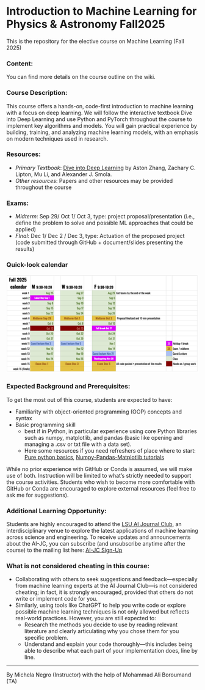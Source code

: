 # Introduction to Machine Learning for Physics & Astronomy Fall2025
This is the repository for the elective course on Machine Learning (Fall 2025)

### Content: 
You can find more details on the course outline on the wiki.

### Course Description:
This course offers a hands-on, code-first introduction to machine learning with a focus on deep learning. We will follow the interactive textbook Dive into Deep Learning and use Python and PyTorch throughout the course to implement key algorithms and models. You will gain practical experience by building, training, and analyzing machine learning models, with an emphasis on modern techniques used in research.

### Resources:
- _Primary Textbook_: [Dive into Deep Learning](https://d2l.ai) by Aston Zhang, Zachary C. Lipton, Mu Li, and Alexander J. Smola. 
- _Other resources_: Papers and other resources may be provided throughout the course

### Exams:
- _Midterm_: Sep 29/ Oct 1/ Oct 3, type: project proposal/presentation (i.e., define the problem to solve and possible ML approaches that could be applied)
- _FInal_: Dec 1/ Dec 2 / Dec 3, type: Actuation of the proposed project (code submitted through GitHub + document/slides presenting the results)

### Quick-look calendar
![Alt text](images/calendar.png)

### Expected Background and Prerequisites:
To get the most out of this course, students are expected to have:
- Familiarity with object-oriented programming (OOP) concepts and syntax
- Basic programming skill 
  - best if in Python, in particular experience using core Python libraries such as numpy, matplotlib, and pandas (basic like opening and managing a .csv or txt file with a data set).
  - Here some resources if you need refreshers of place where to start: [Pure python basics](https://github.com/jvdkwast/Python3_Jupyter_Notebook/blob/7fa1d238d56b8baa6f19a90a37c273f8699c2bad/PythonIntro.ipynb), [Numpy-Pandas-Matplotlib tutorials](https://github.com/veb-101/Numpy-Pandas-Matplotlib-Tutorial?tab=readme-ov-file)

While no prior experience with GitHub or Conda is assumed, we will make use of both. Instruction will be limited to what’s strictly needed to support the course activities. Students who wish to become more comfortable with GitHub or Conda are encouraged to explore external resources (feel free to ask me for suggestions).


### Additional Learning Opportunity:
Students are highly encouraged to attend the [LSU AI Journal Club](https://www.lsu.edu/science/news_events/ai-journal-club.php), an interdisciplinary venue to explore the latest applications of machine learning across science and engineering. To receive updates and announcements about the AI-JC, you can subscribe (and unsubscribe anytime after the course) to the mailing list here: [AI-JC Sign-Up](https://mail.cct.lsu.edu/mailman/listinfo/ai-club)

### What is not considered cheating in this course:
- Collaborating with others to seek suggestions and feedback—especially from machine learning experts at the AI Journal Club—is not considered cheating; in fact, it is strongly encouraged, provided that others do not write or implement code for you.
- Similarly, using tools like ChatGPT to help you write code or explore possible machine learning techniques is not only allowed but reflects real-world practices. However, you are still expected to:
  - Research the methods you decide to use by reading relevant literature and clearly articulating why you chose them for you specific problem.
  - Understand and explain your code thoroughly—this includes being able to describe what each part of your implementation does, line by line.

__________________________________________
By Michela Negro (Instructor)
with the help of Mohammad Ali Boroumand (TA)
